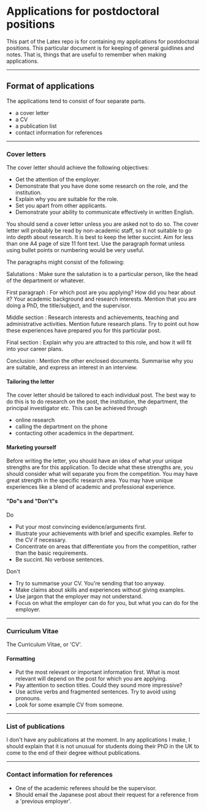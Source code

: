 # Applications for postdoctoral positions

This part of the Latex repo is for containing my applications for postdoctoral positions. This particular document is for keeping of general guidlines and notes. That is, things that are useful to remember when making applications.

---

## Format of applications

The applications tend to consist of four separate parts.

- a cover letter
- a CV
- a publication list
- contact information for references

---

### Cover letters

The cover letter should achieve the following objectives:

- Get the attention of the employer.
- Demonstrate that you have done some research on the role, and the institution.
- Explain why you are suitable for the role.
- Set you apart from other applicants.
- Demonstrate your ability to communicate effectively in written English.

You should send a cover letter unless you are asked not to do so. The cover letter will probably be read by non-academic staff, so it not suitable to go into depth about research. It is best to keep the letter succint. Aim for less than one A4 page of size 11 font text. Use the paragraph format unless using bullet points or numbering would be very useful.

The paragraphs might consist of the following:

Salutations
: Make sure the salutation is to a particular person, like the head of the department or whatever.

First paragraph
: For which post are you applying? How did you hear about it? Your academic background and research interests. Mention that you are doing a PhD, the title/subject, and the supervisor.

Middle section
: Research interests and achievements, teaching and administrative activities. Mention future research plans. Try to point out how these experiences have prepared you for this particular post. 

Final section
: Explain why you are attracted to this role, and how it will fit into your career plans.

Conclusion
: Mention the other enclosed documents. Summarise why you are suitable, and express an interest in an interview.

#### Tailoring the letter

The cover letter should be tailored to each individual post. The best way to do this is to do research on the post, the institution, the department, the principal investigator etc. This can be achieved through

- online research
- calling the department on the phone
- contacting other academics in the department.

#### Marketing yourself

Before writing the letter, you should have an idea of what your unique strengths are for this application. To decide what these strengths are, you should consider what will separate you from the competition. You may have great strength in the specific research area. You may have unique experiences like a blend of academic and professional experience. 

#### "Do"s and "Don't"s

Do

- Put your most convincing evidence/arguments first. 
- Illustrate your achievements with brief and specific examples. Refer to the CV if necessary.
- Concentrate on areas that differentiate you from the competition, rather than the basic requirements.
- Be succint. No verbose sentences.

Don't

- Try to summarise your CV. You're sending that too anyway.
- Make claims about skills and experiences without giving examples.
- Use jargon that the employer may not understand.
- Focus on what the employer can do for you, but what you can do for the employer.

---

### Curriculum Vitae

The Curriculum Vitae, or 'CV'.

#### Formatting

- Put the most relevant or important information first. What is most relevant will depend on the post for which you are applying.
- Pay attention to section titles. Could they sound more impressive?
- Use active verbs and fragmented sentences. Try to avoid using pronouns. 
- Look for some example CV from someone.

---

### List of publications

I don't have any publications at the moment. In any applications I make, I should explain that it is not unusual for students doing their PhD in the UK to come to the end of their degree without publications.

---

### Contact information for references

- One of the academic referees should be the supervisor.
- Should email the Japanese post about their request for a reference from a 'previous employer'.

